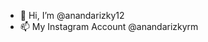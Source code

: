- 👋 Hi, I’m @anandarizky12
- 📫 My Instagram Account @anandarizkyrm

<!---
anandarizky12/anandarizky12 is a ✨ special ✨ repository because its `README.md` (this file) appears on your GitHub profile.
You can click the Preview link to take a look at your changes.
--->
